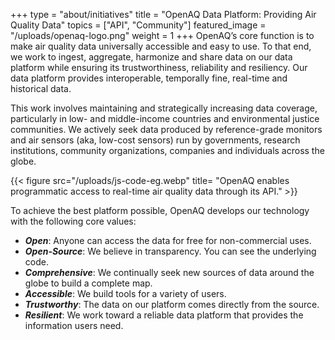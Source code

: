 +++
type = "about/initiatives"
title = "OpenAQ Data Platform: Providing Air Quality Data"
topics = ["API", "Community"]
featured_image = "/uploads/openaq-logo.png"
weight = 1
+++
OpenAQ’s core function is to make air quality data universally accessible and easy to use. To that end, we work to ingest, aggregate, harmonize and share data on our data platform while ensuring its trustworthiness, reliability and resiliency. Our data platform provides interoperable, temporally fine, real-time and historical data. 

This work involves maintaining and strategically increasing data coverage, particularly in low- and middle-income countries and environmental justice communities. We actively seek data produced by reference-grade monitors and air sensors (aka, low-cost sensors) run by governments, research institutions, community organizations, companies and individuals across the globe.

{{< figure src="/uploads/js-code-eg.webp" title= "OpenAQ enables programmatic access to real-time air quality data through its API." >}}  

To achieve the best platform possible, OpenAQ develops our technology with the following core values:

* ***Open***: Anyone can access the data for free for non-commercial uses.
* ***Open-Source***: We believe in transparency. You can see the underlying code.
* ***Comprehensive***: We continually seek new sources of data around the globe to build a complete map.
* ***Accessible***: We build tools for a variety of users.
* ***Trustworthy***: The data on our platform comes directly from the source. 
* ***Resilient***: We work toward a reliable data platform that provides the information users need.